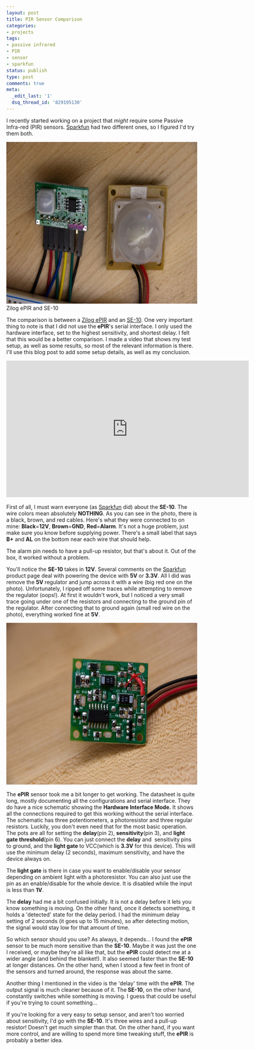 ```yaml
---
layout: post
title: PIR Sensor Comparison
categories:
- projects
tags:
- passive infrared
- PIR
- sensor
- sparkfun
status: publish
type: post
comments: true
meta:
  _edit_last: '1'
  dsq_thread_id: '829195130'
---
```

I recently started working on a project that <em>might</em> require some Passive Infra-red (PIR) sensors. <a href="http://www.sparkfun.com/">Sparkfun</a> had two different ones, so I figured I'd try them both.

<a href="/images/wp/IMG_0932.jpg"><img class="size-large wp-image-257" title="Zilog ePIR and SE-10" src="/images/wp/IMG_0932-640x426.jpg" alt="" width="640" height="426" /></a> Zilog ePIR and SE-10

The comparison is between a <a href="https://www.sparkfun.com/products/9587">Zilog ePIR</a> and an <a href="https://www.sparkfun.com/products/8630">SE-10</a>. One very important thing to note is that I did not use the<strong> ePIR</strong>'s serial interface. I only used the hardware interface, set to the highest sensitivity, and shortest delay. I felt that this would be a better comparison. I made a video that shows my test setup, as well as some results, so most of the relevant information is there. I'll use this blog post to add some setup details, as well as my conclusion.

<iframe src="http://www.youtube.com/embed/xZGYn-oipQc" frameborder="0" width="640" height="360"></iframe>

First of all, I must warn everyone (as <a href="http://www.sparkfun.com/">Sparkfun</a> did) about the <strong>SE-10</strong>. The wire colors mean absolutely <strong>NOTHING</strong>. As you can see in the photo, there is a black, brown, and red cables. Here's what they were connected to on mine: <strong>Black</strong>=<strong>12V</strong>, <strong>Brown</strong>=<strong>GND</strong>, <strong>Red</strong>=<strong>Alarm</strong>. It's not a huge problem, just make sure you know before supplying power. There's a small label that says <strong>B+</strong> and <strong>AL</strong> on the bottom near each wire that should help.

The alarm pin needs to have a pull-up resistor, but that's about it. Out of the box, it worked without a problem.

You'll notice the <strong>SE-10</strong> takes in <strong>12V</strong>. Several comments on the <a href="http://www.sparkfun.com/">Sparkfun</a> product page deal with powering the device with <strong>5V</strong> or <strong>3.3V</strong>. All I did was remove the <strong>5V</strong> regulator and jump across it with a wire (big red one on the photo). Unfortunately, I ripped off some traces while attempting to remove the regulator (oops!). At first it wouldn't work, but I noticed a very small trace going under one of the resistors and connecting to the ground pin of the regulator. After connecting that to ground again (small red wire on the photo), everything worked fine at <strong>5V</strong>.

<a href="/images/wp/IMG_0931.jpg"><img class="aligncenter size-large wp-image-259" title="SE-10" src="/images/wp/IMG_0931-640x426.jpg" alt="SE-10 Jumper" width="640" height="426" /></a>

The <strong>ePIR</strong> sensor took me a bit longer to get working. The datasheet is quite long, mostly documenting all the configurations and serial interface. They do have a nice schematic showing the <strong>Hardware Interface Mode.</strong> It shows all the connections required to get this working without the serial interface. The schematic has three potentiometers, a photoresistor and three regular resistors. Luckily, you don't even need that for the most basic operation. The pots are all for setting the <strong>delay</strong>(pin 2), <strong>sensitivity</strong>(pin 3), and <strong>light gate threshold</strong>(pin 6). You can just connect the <strong>delay</strong> and <strong></strong> sensitivity<strong> </strong>pins to ground, and the <strong>light gate </strong>to VCC(which is <strong>3.3V</strong> for this device). This will use the minimum delay (2 seconds), maximum sensitivity, and have the device always on.

The<strong> light gate</strong> is there in case you want to enable/disable your sensor depending on ambient light with a photoresistor. You can also just use the pin as an enable/disable for the whole device. It is disabled while the input is less than <strong>1V</strong>.

The<strong> delay</strong> had me a bit confused initially. It is not a delay before it lets you know something is moving. On the other hand, once it detects something, it holds a 'detected' state for the delay period. I had the minimum delay setting of 2 seconds (it goes up to 15 minutes), so after detecting motion, the signal would stay low for that amount of time.

So which sensor should you use? As always, it depends... I found the <strong>ePIR</strong> sensor to be much more sensitive than the <strong>SE-10</strong>. Maybe it was just the one I received, or maybe they're all like that, but the <strong>ePIR</strong> could detect me at a wider angle (and behind the blanket!). It also seemed faster than the <strong>SE-10</strong> at longer distances. On the other hand, when I stood a few feet in front of the sensors and turned around, the response was about the same.

Another thing I mentioned in the video is the 'delay' time with the <strong>ePIR</strong>. The output signal is much cleaner because of it. The<strong> SE-10</strong>, on the other hand, constantly switches while something is moving. I guess that could be useful if you're trying to count something...

If you're looking for a very easy to setup sensor, and aren't too worried about sensitivity, I'd go with the <strong>SE-10</strong>. It's three wires and a pull-up resistor! Doesn't get much simpler than that. On the other hand, if you want more control, and are willing to spend more time tweaking stuff, the <strong>ePIR</strong> is probably a better idea.
